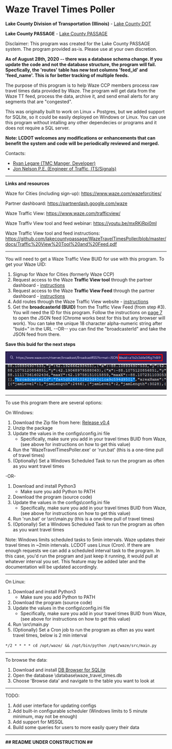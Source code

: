 # Waze Travel Times Poller
**Lake County Division of Transportation (Illinois)** - [Lake County DOT](https://www.lakecountyil.gov/transportation)

**Lake County PASSAGE** - [Lake County PASSAGE](https://www.lakecountypassage.com)

Disclaimer: This program was created for the Lake County PASSAGE system. The program provided as-is. Please use at your own discretion.

**As of August 28th, 2020 -- there was a database schema change. If you update the code and not the database structure,
the program will fail. Specfically, the 'routes' table has new text columns 'feed_id' and 'feed_name'. This is for better tracking of
multiple feeds.**

The purpose of this program is to help Waze CCP members process raw travel times data
provided by Waze. The program will get data from the Waze TT feed, process the data, archive it,
and send email alerts for any segments that are "congested".

This was originally built to work on Linux + Postgres, but we added support for SQLite, 
so it could be easily deployed on Windows or Linux. You can use this program without intalling any other dependecies or programs and it does not require a SQL server.

**Note: LCDOT welcomes any modifications or enhancements that can benefit the system and code will be 
periodically reviewed and merged.**

Contacts:
- [Ryan Legare (TMC Manger, Developer)](mailto:rlegare@lakecountyil.gov?subject=[GitHub%20Waze%20TT%20Poller]) 
- [Jon Nelson P.E. (Engineer of Traffic, ITS/Signals)](mailto:jpnelson@lakecountyil.govsubject=[GitHub%20Waze%20TT%20Poller])

---

**Links and resources**

Waze for Cities (including sign-up): https://www.waze.com/wazeforcities/

Partner dashboard: https://partnerdash.google.com/waze

Waze Traffic View: https://www.waze.com/trafficview/

Waze Traffiv View tool and feed webinar: https://youtu.be/mxRKiRpi0mI

Waze Traffic View tool and feed instructions: https://github.com/lakecountypassage/WazeTravelTimesPoller/blob/master/docs/Traffic%20View%20Tool%20and%20Feed.pdf

---

You will need to get a Waze Traffic View BUID for use with this program.
To get your Waze UID:
1. Signup for Waze for Cities (formerly Waze CCP)
2. Request access to the Waze **Traffic View tool** through the partner dashboard - [instructions](https://github.com/lakecountypassage/WazeTravelTimesPoller/blob/master/docs/Traffic%20View%20Tool%20and%20Feed.pdf)
3. Request access to the Waze **Traffic View Feed** through the partner dashboard - [instructions](https://github.com/lakecountypassage/WazeTravelTimesPoller/blob/master/docs/Traffic%20View%20Tool%20and%20Feed.pdf)
4. Add routes through the Waze Traffic View website - [instructions](https://github.com/lakecountypassage/WazeTravelTimesPoller/blob/master/docs/Traffic%20View%20Tool%20and%20Feed.pdf)
6. Get the **broadcasterId (BUID)** from the Traffic View Feed (from step #3). You will need the ID for this program. Follow the instructions on [page 7](https://github.com/lakecountypassage/WazeTravelTimesPoller/blob/master/docs/Traffic%20View%20Tool%20and%20Feed.pdf) to open the JSON feed (Chrome works best for this but any browser will work). You can take the unique 18 character alpha-numeric string after "buid=" in the URL --OR-- you can find the "broadcasterId" and take the JSON feed from there.

**Save this buid for the next steps**

![buid](https://github.com/lakecountypassage/WazeTravelTimesPoller/blob/master/docs/buid.png)
![broadcasterId](https://github.com/lakecountypassage/WazeTravelTimesPoller/blob/master/docs/broadcasterId.png)

---

To use this program there are several options:

On Windows:
1. Download the Zip file from here: [Release v0.4](https://github.com/lakecountypassage/WazeTravelTimesPoller/releases/download/0.4/WazeTravelTimesPoller.zip)
2. Unzip the package
3. Update the values in the configs\config.ini file
    - Specifically, make sure you add in your travel times BUID from Waze, 
        (see above for instructions on how to get this value)
4. Run the 'WazeTravelTimesPoller.exe' or 'run.bat' (this is a one-time pull of travel times)
5. (Optionally) Set a Windows Scheduled Task to run the program as often as you want travel times

-OR-

1. Download and install Python3
    - Make sure you add Python to PATH
2. Download the program (source code)
3. Update the values in the configs\config.ini file
    - Specifically, make sure you add in your travel times BUID from Waze, 
        (see above for instructions on how to get this value)
4. Run 'run.bat' or \src\main.py (this is a one-time pull of travel times)
5. (Optionally) Set a Windows Scheduled Task to run the program as often as you want travel times

Note: Windows limits scheduled tasks to 5min intervals. Waze updates their travel times in ~2min intervals. LCDOT uses Linux (Cron). If there are enough requests we can add a scheduled interval task to the program. In this case, you'd run the program and just keep it running, it would pull at whatever interval you set. This feature may be added later and the documentation will be updated accordingly. 

---

On Linux:
1. Download and install Python3
    - Make sure you add Python to PATH
2. Download the program (source code)
3. Update the values in the configs\config.ini file
    - Specifically, make sure you add in your travel times BUID from Waze, 
        (see above for instructions on how to get this value)
4. Run \src\main.py
5. (Optionally) Set a Cron job to run the program as often as you want travel times, below is 2 min interval

`*/2 * * * * cd /opt/waze/ && /opt/bin/python /opt/waze/src/main.py`

---

To browse the data:
1. Download and install [DB Browser for SQLite](https://sqlitebrowser.org/)
2. Open the database \database\waze_travel_times.db
3. Choose 'Browse data' and navigate to the table you want to look at

---

TODO:
1. Add user interface for updating configs
2. Add built-in configurable scheduler (Windows limits to 5 minute minimum, may not be enough)
3. Add support for MSSQL
4. Build some queries for users to more easily query their data

---

**## README UNDER CONSTRUCTION ##**
